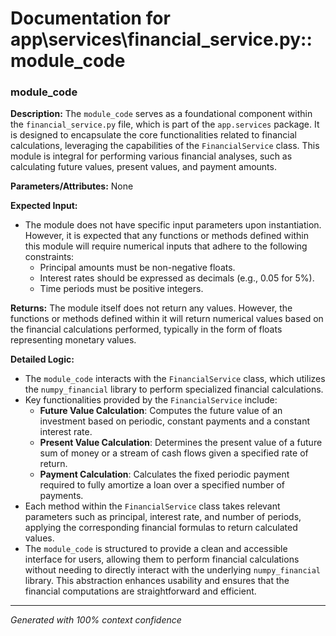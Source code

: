 # Documentation for app\services\financial_service.py::module_code

### module_code

**Description:**
The `module_code` serves as a foundational component within the `financial_service.py` file, which is part of the `app.services` package. It is designed to encapsulate the core functionalities related to financial calculations, leveraging the capabilities of the `FinancialService` class. This module is integral for performing various financial analyses, such as calculating future values, present values, and payment amounts.

**Parameters/Attributes:**
None

**Expected Input:**
- The module does not have specific input parameters upon instantiation. However, it is expected that any functions or methods defined within this module will require numerical inputs that adhere to the following constraints:
  - Principal amounts must be non-negative floats.
  - Interest rates should be expressed as decimals (e.g., 0.05 for 5%).
  - Time periods must be positive integers.

**Returns:**
The module itself does not return any values. However, the functions or methods defined within it will return numerical values based on the financial calculations performed, typically in the form of floats representing monetary values.

**Detailed Logic:**
- The `module_code` interacts with the `FinancialService` class, which utilizes the `numpy_financial` library to perform specialized financial calculations.
- Key functionalities provided by the `FinancialService` include:
  - **Future Value Calculation**: Computes the future value of an investment based on periodic, constant payments and a constant interest rate.
  - **Present Value Calculation**: Determines the present value of a future sum of money or a stream of cash flows given a specified rate of return.
  - **Payment Calculation**: Calculates the fixed periodic payment required to fully amortize a loan over a specified number of payments.
- Each method within the `FinancialService` class takes relevant parameters such as principal, interest rate, and number of periods, applying the corresponding financial formulas to return calculated values.
- The `module_code` is structured to provide a clean and accessible interface for users, allowing them to perform financial calculations without needing to directly interact with the underlying `numpy_financial` library. This abstraction enhances usability and ensures that the financial computations are straightforward and efficient.

---
*Generated with 100% context confidence*
